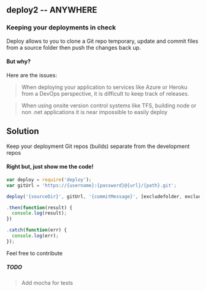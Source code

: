 ## deploy2 -- ANYWHERE
### Keeping your deployments in check

Deploy allows to you to clone a Git repo temporary, update and commit files from a source folder then push the changes back up.

#### But why?

Here are the issues:

> When deploying your application to services like Azure or Heroku from a DevOps perspective, it is difficult to keep track of releases.

>When using onsite version control systems like TFS, building node or non .net applications it is near impossible to easily deploy

## Solution
Keep your deployment Git repos (builds) separate from the development repos

#### Right but, just show me the code!

```javascript
var deploy = require('deploy');
var gitUrl = 'https://{username}:{password}@{url}/{path}.git';

deploy('{sourceDir}', gitUrl, '{commitMessage}', [excludefolder, excludefolder])

.then(function(result) {
  console.log(result);
})

.catch(function(err) {
  console.log(err);
});
```

Feel free to contribute


##### TODO

> Add mocha for tests
